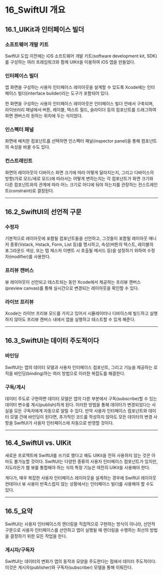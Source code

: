 # 16_SwiftUI 개요

## 16.1_UIKit과 인터페이스 빌더

### 소프트웨어 개발 키트

SwiftUI 도입 이전에는 iOS 소프트웨어 개발 키트(software development kit, SDK)를 구성하는 여러 프레임워크와 함께 UIKit을 이용하여 iOS 앱을 만들었다.

### 인터페이스 빌더

앱 화면을 구성하는 사용자 인터페이스 레이아웃을 설계할 수 있도록 Xcode에는 인터페이스 빌더(interface builder)라는 도구가 포함되어 있다.

한 화면을 구성하는 사용자 인터페이스 레이아웃은 인터페이스 빌더 안에서 구축되며, 라이브러리 패널에서 버튼, 레이블, 텍스트 필드, 슬라이더 등의 컴포넌트를 드래그하여 화면 캔버스의 원하는 위치에 두는 식이었다.

### 인스펙터 패널

화면에 배치한 컴포넌트를 선택하면 인스펙터 패널(inspector panel)을 통해 컴포넌트의 속성을 바꿀 수도 있다.

### 컨스트레인트

화면의 레이아웃이 디바이스 화면 크기에 따라 어떻게 달라지는지, 그리고 디바이스의 방향(가로 모드/세로 모드)에 따라서는 어떻게 변하는지는 각 컴포넌트가 화면 크기와 다른 컴포넌트와의 관계에 따라 어느 크기로 어디에 둬야 하는지를 관장하는 컨스트레인트(constraint)로 결정된다.

---

## 16.2_SwiftUI의 선언적 구문

### 수정자

기본적으로 레이아웃에 포함될 컴포넌트들을 선언하고, 그것들이 포함될 레이아웃 매니저 종류(Vstack, Hstack, Form, List 등)를 명시하고, 속성(버튼의 텍스트, 레이블의 포그라운드 색상, 또는 탭 제스처 이벤트 시 호출될 메서드 등)을 설정하기 위하여 수정자(modifier)를 사용한다.

### 프리뷰 캔버스

뷰 레이아웃이 선언되고 테스트되는 동안 Xcode에서 제공하는 프리뷰 캔버스(preview canvas)를 통해 실시간으로 변경되는 레이아웃을 확인할 수 있다.

### 라이브 프리뷰

Xcode는 라이브 프리뷰 모드를 가지고 있어서 시뮬레이터나 디바이스에 빌드하고 실행하지 않아도 프리뷰 캔버스 내에서 앱을 실행하고 테스트할 수 있게 해준다.

---

## 16.3_SwiftUI는 데이터 주도적이다

### 바인딩

SwiftUI는 앱의 데이터 모델과 사용자 인터페이스 컴포넌트, 그리고 기능을 제공하는 로직을 바인딩(binding)하는 여러 방법으로 이러한 복잡도를 해결한다.

### 구독/게시

데이터 주도로 구현하면 데이터 모델은 앱의 다른 부분에서 구독(subscribe)할 수 있는 데이터 변수를 게시(publish)하게 된다. 이러한 방법을 통해 데이터가 변경되었다는 사실을 모든 구독자에게 자동으로 알릴 수 있다. 만약 사용자 인터페이스 컴포넌트와 데이터 모델 간에 바인딩이 된다면, 추가적인 코드를 작성하지 않아도 모든 데이터의 변경 사항을 SwiftUI가 사용자 인터페이스에 자동으로 반영할 것이다.

---

## 16.4_SwiftUI vs. UIKit

새로운 프로젝트에 SwiftUI를 쓰기로 했다고 해도 UIKit을 전혀 사용하지 않는 것은 아마도 불가능할 것이다. SwiftUI는 다양한 종류의 사용자 인터페이스 컴포넌트가 있지만, 지도라든가 웹 뷰를 통합해야 하는 식의 특정 기능은 여전히 UIKit을 사용해야 한다.

게다가, 매우 복잡한 사용자 인터페이스 레이아웃을 설계하는 경우에 SwiftUI 레이아웃 컨테이너 뷰 사용이 반족스럽지 않는 상황에서는 인터페이스 빌더를 사용해야 할 수도 있다.

---

## 16.5\_요약

SwiftUI는 사용자 인터페이스의 렌더링을 직접적으로 구현하는 방식이 아니라, 선언적 구문으로 사용자 인터페이스를 선언하고 앱이 실행될 때 렌더링을 수행하는 최선의 방법을 결정하기 위한 모든 작업을 한다.

### 게시자/구독자

SwiftUI는 데이터의 변화가 앱의 동작과 모양을 주도한다는 점에서 데이터 주도적이다. 이것은 게시자(publisher)와 구독자(subscriber) 모델을 통해 이뤄진다.
